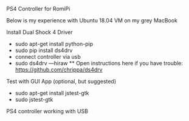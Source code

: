 PS4 Controller for RomiPi

Below is my experience with
Ubuntu 18.04 VM on my grey MacBook

Install Dual Shock 4 Driver
* sudo apt-get install python-pip
* sudo pip install ds4drv
* connect controller via usb
* sudo ds4drv —hiraw
** Open instructions here if you have trouble: https://github.com/chrippa/ds4drv

Test with GUI App (optional, but suggested)
* sudo apt-get install jstest-gtk
* sudo jstest-gtk

PS4 controller working with USB


